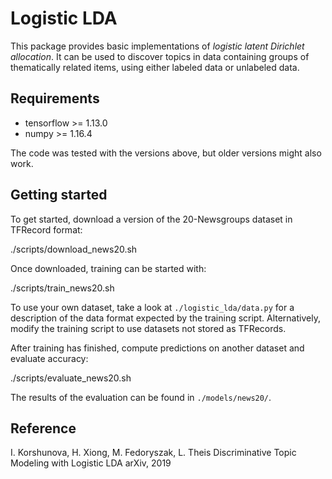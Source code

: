 Logistic LDA
============

This package provides basic implementations of _logistic latent Dirichlet allocation_. It can be
used to discover topics in data containing groups of thematically related items, using either
labeled data or unlabeled data.

Requirements
------------

* tensorflow >= 1.13.0
* numpy >= 1.16.4

The code was tested with the versions above, but older versions might also work.


Getting started
---------------

To get started, download a version of the 20-Newsgroups dataset in TFRecord format:

  ./scripts/download_news20.sh

Once downloaded, training can be started with:

  ./scripts/train_news20.sh

To use your own dataset, take a look at `./logistic_lda/data.py` for a description of the data
format expected by the training script. Alternatively, modify the training script to use datasets
not stored as TFRecords.

After training has finished, compute predictions on another dataset and evaluate accuracy:

  ./scripts/evaluate_news20.sh

The results of the evaluation can be found in `./models/news20/`.


Reference
---------

I. Korshunova, H. Xiong, M. Fedoryszak, L. Theis
Discriminative Topic Modeling with Logistic LDA
arXiv, 2019
